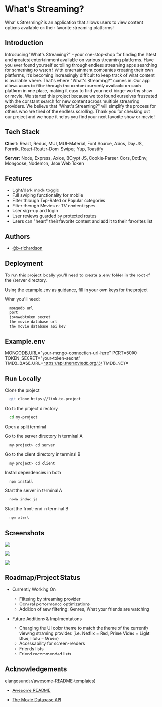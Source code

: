 
# What's Streaming?

What's Streaming? is an application that allows users to view content options available on their favorite streaming platforms!


## Introduction

Introducing "What's Streaming?" - your one-stop-shop for finding the latest and greatest entertainment available on various streaming platforms. Have you ever found yourself scrolling through endless streaming apps searching for something to watch? With entertainment companies creating their own platforms, it's becoming increasingly difficult to keep track of what content is available where. That's where "What's Streaming?" comes in. Our app allows users to filter through the content currently available on each platform in one place, making it easy to find your next binge-worthy show or movie. We started this project because we too found ourselves frustrated with the constant search for new content across multiple streaming providers. We believe that "What's Streaming?" will simplify the process for others who are tired of the endless scrolling. Thank you for checking out our project and we hope it helps you find your next favorite show or movie!
## Tech Stack

**Client:** React, Redux, MUI, MUI-Material, Font Source, Axios, Day JS, Formik, React-Router-Dom, Swiper, Yup, Toastify

**Server:** Node, Express, Axios, BCrypt JS, Cookie-Parser, Cors, DotEnv, Mongoose, Nodemon, Json Web Token


## Features

- Light/dark mode toggle
- Full swiping functionality for mobile
- Filter through Top-Rated or Popular categories
- Filter through Movies or TV content types
- User sign-up and login
- User reviews guarded by protected routes
- Users can "heart" their favorite content and add it to their favorites list


## Authors

- [@b-richardson](https://www.github.com/b-richardson)


## Deployment

To run this project locally you'll need to create a .env folder in the root of the /server directory. 

Using the example.env as guidance, fill in your own keys for the project.

What you'll need:
```bash
  mongodb url
  port 
  jsonwebtoken secret
  the movie database url
  the movie database api key
```



## Example.env

MONGODB_URL="your-mongo-connection-url-here"
PORT=5000
TOKEN_SECRET="your-token-secret"
TMDB_BASE_URL=https://api.themoviedb.org/3/
TMDB_KEY=
## Run Locally

Clone the project

```bash
  git clone https://link-to-project
```

Go to the project directory

```bash
  cd my-project
```
Open a split terminal

Go to the server directory in terminal A

```bash
  my-project> cd server
```
Go to the client directory in terminal B

```bash
  my-project> cd client
```
Install dependencies in both

```bash
  npm install
```

Start the server in terminal A

```bash
  node index.js
```
Start the front-end in terminal B

```bash
  npm start
```


## Screenshots

![](https://res.cloudinary.com/dtorad1cb/image/upload/v1680710571/whats-streaming-demo1_jipzqv.png)

![](https://res.cloudinary.com/dtorad1cb/image/upload/v1680710570/whats-streaming-demo2_hsthar.png)

![](https://res.cloudinary.com/dtorad1cb/image/upload/v1680710571/whats-streaming-demo3_qaaauu.png)
## Roadmap/Project Status

- Currently Working On
    - Filtering by streaming provider
    - General performance optimizations
    - Addition of new filtering: Genres, What your friends are watching 

- Future Additions & Implimentations
    - Changing the UI color theme to match the theme of the currently viewing straming provider. (i.e. Netflix = Red, Prime Video = Light Blue, Hulu = Green)
    - Accessability for screen-readers
    - Friends lists
    - Friend recommended lists


## Acknowledgements

elangosundar/awesome-README-templates)
 - [Awesome README](https://github.com/matiassingers/awesome-readme)

 - [The Movie Database API](https://www.themoviedb.org/)


